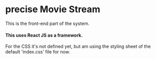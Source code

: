 # precise Movie Stream

This is the front-end part of the system.

#### This uses React JS as a framework.

For the CSS it's not defined yet, but am using the styling sheet of the default 'index.css' file for now.
